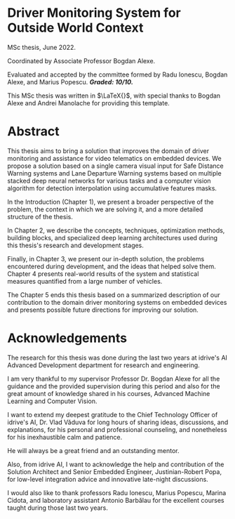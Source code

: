 # Driver Monitoring System for Outside World Context

MSc thesis, June 2022.

Coordinated by Associate Professor Bogdan Alexe.

Evaluated and accepted by the committee formed by Radu Ionescu, Bogdan Alexe, and Marius Popescu. ***Graded: 10/10.***

This MSc thesis was written in $\LaTeX{}$, with special thanks to Bogdan Alexe and Andrei Manolache for providing this template.

# Abstract

This thesis aims to bring a solution that improves the domain of driver monitoring and assistance for video telematics on embedded devices. We propose a solution based on a single camera visual input for Safe Distance Warning systems and Lane Departure Warning systems based on multiple stacked deep neural networks for various tasks and a computer vision algorithm for detection interpolation using accumulative features masks.

In the Introduction (Chapter 1), we present a broader perspective of the problem, the context in which we are solving it, and a more detailed structure of the thesis.

In Chapter 2, we describe the concepts, techniques, optimization methods, building blocks, and specialized deep learning architectures used during this thesis's research and development stages.

Finally, in Chapter 3, we present our in-depth solution, the problems encountered during development, and the ideas that helped solve them. Chapter 4 presents real-world results of the system and statistical measures quantified from a large number of vehicles.

The Chapter 5 ends this thesis based on a summarized description of our contribution to the domain driver monitoring systems on embedded devices and presents possible future directions for improving our solution.

# Acknowledgements

The research for this thesis was done during the last two years at idrive's AI Advanced Development department for research and engineering.

I am very thankful to my supervisor Professor Dr. Bogdan Alexe for all the guidance and the provided supervision during this period and also for the great amount of knowledge shared in his courses, Advanced Machine Learning and Computer Vision.

I want to extend my deepest gratitude to the Chief Technology Officer of idrive's AI, Dr. Vlad Văduva for long hours of sharing ideas, discussions, and explanations, for his personal and professional counseling, and nonetheless for his inexhaustible calm and patience. 

He will always be a great friend and an outstanding mentor.

Also, from idrive AI, I want to acknowledge the help and contribution of the Solution Architect and Senior Embedded Engineer, Justinian-Robert Popa, for low-level integration advice and innovative late-night discussions.  

I would also like to thank professors Radu Ionescu, Marius Popescu, Marina Cidota, and laboratory assistant Antonio Barbălau for the excellent courses taught during those last two years.  
